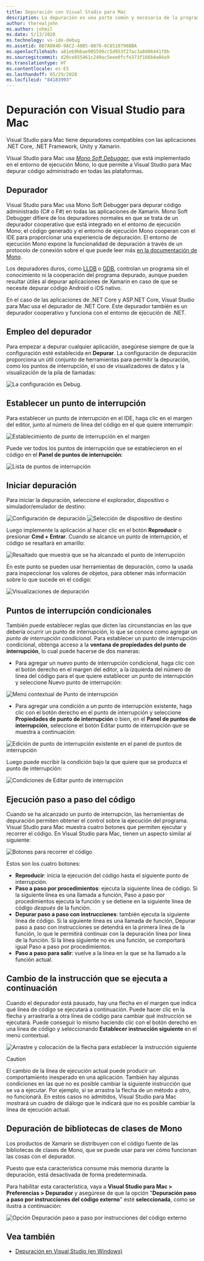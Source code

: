 ```yaml
---
title: Depuración con Visual Studio para Mac
description: La depuración es una parte común y necesaria de la programación. Como IDE consolidado, Visual Studio para Mac contiene un completo conjunto de características para facilitar la depuración. En este artículo se explica cómo usar todo el potencial de depuración de Visual Studio para Mac, desde la depuración segura a la visualización de datos.
author: therealjohn
ms.author: johmil
ms.date: 5/13/2020
ms.technology: vs-ide-debug
ms.assetid: BB7A084D-9AC2-48B5-8076-6C8518796BBA
ms.openlocfilehash: a81eb9bbae905599cc5d953f27ac3a8d06441f8b
ms.sourcegitcommit: d20ce855461c240ac5eee0fcfe373f166b4a04a9
ms.translationtype: HT
ms.contentlocale: es-ES
ms.lasthandoff: 05/29/2020
ms.locfileid: "84183993"
---
```

# <a name="debugging-with-visual-studio-for-mac"></a>Depuración con Visual Studio para Mac

Visual Studio para Mac tiene depuradores compatibles con las aplicaciones .NET Core, .NET Framework, Unity y Xamarin.

Visual Studio para Mac usa [*Mono Soft Debugger*](https://www.mono-project.com/docs/advanced/runtime/docs/soft-debugger/), que está implementado en el entorno de ejecución Mono, lo que permite a Visual Studio para Mac depurar código administrado en todas las plataformas.

## <a name="the-debugger"></a>Depurador

Visual Studio para Mac usa Mono Soft Debugger para depurar código administrado (C# o F#) en todas las aplicaciones de Xamarin. Mono Soft Debugger difiere de los depuradores normales en que se trata de un depurador cooperativo que está integrado en el entorno de ejecución Mono; el código generado y el entorno de ejecución Mono cooperan con el IDE para proporcionar una experiencia de depuración. El entorno de ejecución Mono expone la funcionalidad de depuración a través de un protocolo de conexión sobre el que puede leer más [en la documentación de Mono](https://www.mono-project.com/docs/advanced/runtime/docs/soft-debugger-wire-format/).

Los depuradores duros, como [LLDB]( http://lldb.llvm.org/index.html) o [GDB]( https://www.gnu.org/software/gdb/), controlan un programa sin el conocimiento ni la cooperación del programa depurado, aunque pueden resultar útiles al depurar aplicaciones de Xamarin en caso de que se necesite depurar código Android o iOS nativo.

En el caso de las aplicaciones de .NET Core y ASP.NET Core, Visual Studio para Mac usa el depurador de .NET Core. Este depurador también es un depurador cooperativo y funciona con el entorno de ejecución de .NET.

## <a name="using-the-debugger"></a>Empleo del depurador

Para empezar a depurar cualquier aplicación, asegúrese siempre de que la configuración esté establecida en **Depurar**. La configuración de depuración proporciona un útil conjunto de herramientas para permitir la depuración, como los puntos de interrupción, el uso de visualizadores de datos y la visualización de la pila de llamadas:

![La configuración es Debug.](media/debugging-image_0.png)

## <a name="setting-a-breakpoint"></a>Establecer un punto de interrupción

Para establecer un punto de interrupción en el IDE, haga clic en el margen del editor, junto al número de línea del código en el que quiere interrumpir:

![Establecimiento de punto de interrupción en el margen](media/debugging-image0.png)

Puede ver todos los puntos de interrupción que se establecieron en el código en el  **Panel de puntos de interrupción**:

![Lista de puntos de interrupción](media/debugging-image0a.png)

## <a name="start-debugging"></a>Iniciar depuración

Para iniciar la depuración, seleccione el explorador, dispositivo o simulador/emulador de destino:

![Configuración de depuración](media/debugging-image_0.png)
![Selección de dispositivo de destino](media/debugging-image1.png)

Luego implemente la aplicación al hacer clic en el botón **Reproducir** o presionar **Cmd + Entrar**. Cuando se alcance un punto de interrupción, el código se resaltará en amarillo:

![Resaltado que muestra que se ha alcanzado el punto de interrupción](media/debugging-image2.png)

En este punto se pueden usar herramientas de depuración, como la usada para inspeccionar los valores de objetos, para obtener más información sobre lo que sucede en el código:

![Visualizaciones de depuración](media/debugging-image3.png)

## <a name="conditional-breakpoints"></a>Puntos de interrupción condicionales

También puede establecer reglas que dicten las circunstancias en las que debería ocurrir un punto de interrupción, lo que se conoce como agregar un *punto de interrupción condicional*. Para establecer un punto de interrupción condicional, obtenga acceso a la **ventana de propiedades del punto de interrupción**, lo cual puede hacerse de dos maneras:

* Para agregar un nuevo punto de interrupción condicional, haga clic con el botón derecho en el margen del editor, a la izquierda del número de línea del código para el que quiere establecer un punto de interrupción y seleccione Nuevo punto de interrupción:

 ![Menú contextual de Punto de interrupción](media/debugging-image4.png)

* Para agregar una condición a un punto de interrupción existente, haga clic con el botón derecho en el punto de interrupción y seleccione **Propiedades de punto de interrupción** o bien, en el **Panel de puntos de interrupción**, seleccione el botón Editar punto de interrupción que se muestra a continuación:

 ![Edición de punto de interrupción existente en el panel de puntos de interrupción](media/debugging-image5.png)

Luego puede escribir la condición bajo la que quiere que se produzca el punto de interrupción:

 ![Condiciones de Editar punto de interrupción](media/debugging-image6.png)

## <a name="stepping-through-code"></a>Ejecución paso a paso del código

Cuando se ha alcanzado un punto de interrupción, las herramientas de depuración permiten obtener el control sobre la ejecución del programa. Visual Studio para Mac muestra cuatro botones que permiten ejecutar y recorrer el código. En Visual Studio para Mac, tienen un aspecto similar al siguiente:

 ![Botones para recorrer el código](media/debugging-image7.png)

Estos son los cuatro botones:

* **Reproducir**: inicia la ejecución del código hasta el siguiente punto de interrupción.
* **Paso a paso por procedimientos**: ejecuta la siguiente línea de código. Si la siguiente línea es una llamada a función, Paso a paso por procedimientos ejecuta la función y se detiene en la siguiente línea de código *después* de la función.
* **Depurar paso a paso con instrucciones**: también ejecuta la siguiente línea de código. Si la siguiente línea es una llamada de función, Depurar paso a paso con instrucciones se detendrá en la primera línea de la función, lo que le permitirá continuar con la depuración línea por línea de la función. Si la línea siguiente no es una función, se comportará igual Paso a paso por procedimientos.
* **Paso a paso para salir**: vuelve a la línea en la que se ha llamado a la función actual.

## <a name="change-which-statement-is-executed-next"></a>Cambio de la instrucción que se ejecuta a continuación

Cuando el depurador está pausado, hay una flecha en el margen que indica qué línea de código se ejecutará a continuación. Puede hacer clic en la flecha y arrastrarla a otra línea de código para cambiar qué instrucción se ejecutará. Puede conseguir lo mismo haciendo clic con el botón derecho en una línea de código y seleccionando **Establecer instrucción siguiente** en el menú contextual.

![Arrastre y colocación de la flecha para establecer la instrucción siguiente](media/debugger-drag-setnextstatement.gif)

> [!CAUTION]
> El cambio de la línea de ejecución actual puede producir un comportamiento inesperado en una aplicación. También hay algunas condiciones en las que no es posible cambiar la siguiente instrucción que se va a ejecutar. Por ejemplo, si se arrastra la flecha de un método a otro, no funcionará. En estos casos no admitidos, Visual Studio para Mac mostrará un cuadro de diálogo que le indicará que no es posible cambiar la línea de ejecución actual. 

## <a name="debugging-monos-class-libraries"></a>Depuración de bibliotecas de clases de Mono

Los productos de Xamarin se distribuyen con el código fuente de las bibliotecas de clases de Mono, que se puede usar para ver cómo funcionan las cosas con el depurador.

Puesto que esta característica consume más memoria durante la depuración, está desactivada de forma predeterminada.

Para habilitar esta característica, vaya a **Visual Studio para Mac > Preferencias > Depurador** y asegúrese de que la opción "**Depuración paso a paso por instrucciones del código externo**" esté **seleccionada**, como se ilustra a continuación:

![Opción Depuración paso a paso por instrucciones del código externo](media/debugging-image8.png)

## <a name="see-also"></a>Vea también

- [Depuración en Visual Studio (en Windows)](/visualstudio/debugger/)

